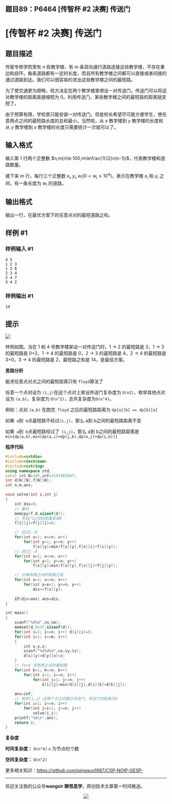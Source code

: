 ﻿## 题目89：P6464 [传智杯 #2 决赛] 传送门

# [传智杯 #2 决赛] 传送门

## 题目描述

传智专修学院里有 $n$ 栋教学楼，有 $m$ 条双向通行道路连接这些教学楼，不存在重边和自环。每条道路都有一定的长度，而且所有教学楼之间都可以直接或者间接的通过道路到达。我们可以很容易的求出这些教学楼之间的最短路。

为了使交通更为顺畅，校方决定在两个教学楼里增设一对传送门。传送门可以将这对教学楼的距离直接缩短为 0。利用传送门，某些教学楼之间的最短路的距离就变短了。

由于预算有限，学校里只能安装一对传送门。但是校长希望尽可能方便学生，使任意两点之间的最短路长度的总和最小。当然啦，从 $x$ 教学楼到 $y$ 教学楼的长度和从 $y$ 教学楼到 $x$ 教学楼的长度只需要统计一次就可以了。

## 输入格式

输入第 1 行两个正整数 $n,m(n\le 100,m\le\frac{1}{2}n(n-1))$，代表教学楼和道路数量。

接下来 $m$ 行，每行三个正整数 $x_i,y_i,w_i(0 <w_i \le 10^4)$，表示在教学楼 $x_i$  和 $y_i$  之间，有一条长度为 $w_i$  的道路。

## 输出格式

输出一行，在最优方案下的任意点对的最短道路之和。

## 样例 #1

### 样例输入 #1

```
4 5
1 2 3
1 3 6
2 3 4
2 4 7
3 4 2
```

### 样例输出 #1

```
14
```

## 提示

<img src ="https://cdn.jsdelivr.net/gh/pingguo1987/CSP-NOIP-GESP-/image/pic/图论/图论_题目89：P6464 [传智杯 #2 决赛] 传送门/2mjfn32x.png" />

样例如图。当在 1 和 4 号教学楼架设一对传送门时，1 → 2 的最短路是 3，1 → 3 的最短路是 0+2，1 → 4 的最短路是 0，2 → 3 的最短路是 4，2 → 4 的最短路是 3+0，3 → 4 的最短路是 2，最短路之和是 14，是最佳方案。





**思路分析**

能求任意点对点之间的最短距离只有 `floyd`算法了

任意一个点对设为 `(i,j)`在这个点对上架设传送门复杂度为 `O(n2)`，枚举其他点对设为 `(a,b)`，复杂度为 `O(n^2)`，总共复杂度为`O(n^4)`。

例如：点对 `(a,b)` 在跑完` floyd` 之后的最短路距离为 `dp[a][b] == dp[b][a]`

如果` a`到` b`点最短路不经过` (i,j) `，那么 a到 b之间的最短路距离不变

如果` a`到` b`点最短路经过了` (i,j)`，那么 a到 b之间的最短路距离是`min⁡{dp(a,b),min⁡(dp(a,i)+dp(j,b),dp(a,j)+dp(i,b))}`

**程序代码**

```c++
#include<cstdio>
#include<iostream>
#include<cstring>
using namespace std;
const int N=105,inf=2147483647;
int d[N][N],f[N][N];
int n,m,ans;

void solve(int i,int j) 
{
	int dis=0;
    // 备份
    memcpy(f,d,sizeof(d));
    // 传送门之间的距离变成0
	f[i][j]=f[j][i]=0;

    // 经过i 点
	for(int x=1; x<=n; x++)
		for(int y=1; y<=n; y++)
			f[x][y]=min(f[x][y],f[x][i]+f[i][y]);
    // 经过j 点
	for(int x=1; x<=n; x++)
		for(int y=1; y<=n; y++)
			f[x][y]=min(f[x][y],f[x][j]+f[j][y]);

    // 计算两两之间的距离之和    
	for(int x=1; x<=n; x++)
		for(int y=x+1; y<=n; y++)
			dis+=f[x][y];
	
    if(dis<ans) ans=dis;
}

int main() 
{
	scanf("%d%d",&n,&m);
	memset(d,0x3f,sizeof(d));
	for(int i=1; i<=n; i++) d[i][i]=0;
	for(int i=1; i<=m; i++) 
	{
		int x,y,z;
		scanf("%d%d%d",&x,&y,&z);
		d[x][y]=d[y][x]=z;
	}
    // ford 求两两之间的最短路
	for(int k=1; k<=n; k++)
		for(int i=1; i<=n; i++)
			for(int j=1; j<=n; j++)
				d[i][j]=min(d[i][j],d[i][k]+d[k][j]);
    
	ans=inf;
    // 枚举(i,j) 这两个点之间建立传送门，传送门的距离为0
	for(int i=1; i<=n; i++)
		for(int j=i+1; j<=n; j++)
			solve(i,j);
	printf("%d\n",ans);
	return 0;
}
```

**复杂度**

**时间复杂度：** `O(n^4)`  `n` 为节点的个数

**空间复杂度：** `O(n^2)` 

更多相关知识：https://github.com/pingguo1987/CSP-NOIP-GESP-

---

欢迎关注我的公众号**wangsir 聊信息学**，原创技术文章第一时间推送。

<center>
    <img src="https://cdn.jsdelivr.net/gh/pingguo1987/CSP-NOIP-GESP-/image/pic/公众号-扫码版.png">
</center>

